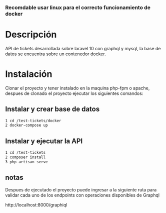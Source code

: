 ### Recomdable usar linux para el correcto funcionamiento de docker

# Descripción

API de tickets desarrollada sobre laravel 10 con graphql y mysql, la base de datos se encuentra sobre un contenedor docker.

# Instalación

Clonar el proyecto y tener instalado en la maquina php-fpm o apache, despues de clonado el proyecto ejecutar los siguientes comandos:

## Instalar y crear base de datos

```bash
1 cd /test-tickets/docker
2 docker-compose up
```

## Instalar y ejecutar la API

```bash
1 cd /test-tickets
2 composer install
3 php artisan serve
```

## notas

Despues de ejecutado el proyecto puede ingresar a la siguiente ruta para validar cada uno de los endpoints con operaciones disponibles de Graphql

http://localhost:8000/graphiql

